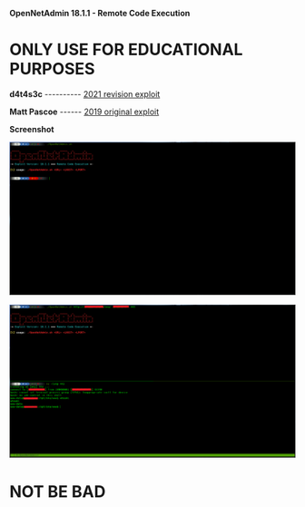 **OpenNetAdmin 18.1.1 - Remote Code Execution**

# ONLY USE FOR EDUCATIONAL PURPOSES

**d4t4s3c** ---------- [2021 revision exploit](https://github.com/d4t4s3c/OpenNetAdmin18.1.1RCE)
  
**Matt Pascoe** ------ [2019 original exploit](https://www.exploit-db.com/exploits/47691)

**Screenshot**

![](/screenshot1.png)

![](/screenshot2.png)

# NOT BE BAD
